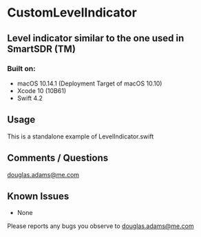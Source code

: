 # CustomLevelIndicator
## Level indicator similar to the one used in SmartSDR (TM)

### Built on:
*  macOS 10.14.1 (Deployment Target of macOS 10.10)
*  Xcode 10 (10B61)
*  Swift 4.2



## Usage

This is a standalone example of LevelIndicator.swift


## Comments / Questions

douglas.adams@me.com


## Known Issues

* None

Please reports any bugs you observe to douglas.adams@me.com
